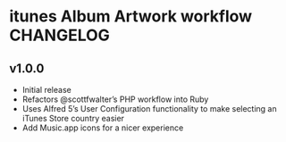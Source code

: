 # itunes Album Artwork workflow CHANGELOG

## v1.0.0

* Initial release
* Refactors @scottfwalter’s PHP workflow into Ruby
* Uses Alfred 5’s User Configuration functionality to make selecting an iTunes Store country easier
* Add Music.app icons for a nicer experience
